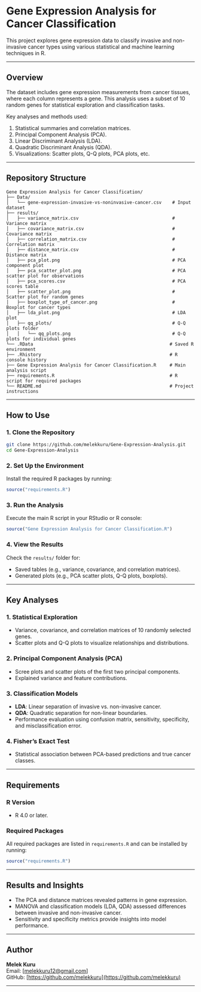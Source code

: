# Gene Expression Analysis for Cancer Classification

This project explores gene expression data to classify invasive and non-invasive cancer types using various statistical and machine learning techniques in R.

---

## Overview

The dataset includes gene expression measurements from cancer tissues, where each column represents a gene. This analysis uses a subset of 10 random genes for statistical exploration and classification tasks. 

Key analyses and methods used:
1. Statistical summaries and correlation matrices.
2. Principal Component Analysis (PCA).
3. Linear Discriminant Analysis (LDA).
4. Quadratic Discriminant Analysis (QDA).
5. Visualizations: Scatter plots, Q-Q plots, PCA plots, etc.

---

## Repository Structure

```plaintext
Gene Expression Analysis for Cancer Classification/
├── Data/
│   └── gene-expression-invasive-vs-noninvasive-cancer.csv    # Input dataset
├── results/
│   ├── variance_matrix.csv                                   # Variance matrix
│   ├── covariance_matrix.csv                                 # Covariance matrix
│   ├── correlation_matrix.csv                                # Correlation matrix
│   ├── distance_matrix.csv                                   # Distance matrix
│   ├── pca_plot.png                                          # PCA component plot
│   ├── pca_scatter_plot.png                                  # PCA scatter plot for observations
│   ├── pca_scores.csv                                        # PCA scores table
│   ├── scatter_plot.png                                      # Scatter plot for random genes
│   ├── boxplot_type_of_cancer.png                            # Boxplot for cancer types
│   ├── lda_plot.png                                          # LDA plot
│   ├── qq_plots/                                             # Q-Q plots folder
│   │   └── qq_plots.png                                      # Q-Q plots for individual genes
└── .RData                                                   # Saved R environment
├── .Rhistory                                                # R console history
├── Gene Expression Analysis for Cancer Classification.R     # Main analysis script
├── requirements.R                                           # R script for required packages
└── README.md                                                # Project instructions

```

---

## How to Use

### 1. Clone the Repository
```bash
git clone https://github.com/melekkuru/Gene-Expression-Analysis.git
cd Gene-Expression-Analysis
```

### 2. Set Up the Environment
Install the required R packages by running:
```r
source("requirements.R")
```

### 3. Run the Analysis
Execute the main R script in your RStudio or R console:
```r
source("Gene Expression Analysis for Cancer Classification.R")
```

### 4. View the Results
Check the `results/` folder for:
- Saved tables (e.g., variance, covariance, and correlation matrices).
- Generated plots (e.g., PCA scatter plots, Q-Q plots, boxplots).

---

## Key Analyses

### 1. Statistical Exploration
- Variance, covariance, and correlation matrices of 10 randomly selected genes.
- Scatter plots and Q-Q plots to visualize relationships and distributions.

### 2. Principal Component Analysis (PCA)
- Scree plots and scatter plots of the first two principal components.
- Explained variance and feature contributions.

### 3. Classification Models
- **LDA**: Linear separation of invasive vs. non-invasive cancer.
- **QDA**: Quadratic separation for non-linear boundaries.
- Performance evaluation using confusion matrix, sensitivity, specificity, and misclassification error.

### 4. Fisher’s Exact Test
- Statistical association between PCA-based predictions and true cancer classes.

---

## Requirements

### R Version
- R 4.0 or later.

### Required Packages
All required packages are listed in `requirements.R` and can be installed by running:
```r
source("requirements.R")
```

---

## Results and Insights

- The PCA and distance matrices revealed patterns in gene expression.
- MANOVA and classification models (LDA, QDA) assessed differences between invasive and non-invasive cancer.
- Sensitivity and specificity metrics provide insights into model performance.

---

## Author

**Melek Kuru**  
Email: [melekkuru12@gmail.com]  
GitHub: [https://github.com/melekkuru](https://github.com/melekkuru)

---



